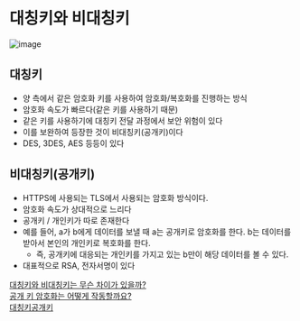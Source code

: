 # 대칭키와 비대칭키
![image](https://github.com/user-attachments/assets/b7e12eba-c614-4886-a257-aa3176ac4589)

## 대칭키
- 양 측에서 같은 암호화 키를 사용하여 암호화/복호화를 진행하는 방식
- 암호화 속도가 빠르다(같은 키를 사용하기 때문)
- 같은 키를 사용하기에 대칭키 전달 과정에서 보안 위험이 있다
- 이를 보완하여 등장한 것이 비대칭키(공개키)이다
- DES, 3DES, AES 등등이 있다

## 비대칭키(공개키)
- HTTPS에 사용되는 TLS에서 사용되는 암호화 방식이다.
- 암호화 속도가 상대적으로 느리다
- 공개키 / 개인키가 따로 존재한다
- 예를 들어, a가 b에게 데이터를 보낼 때 a는 공개키로 암호화를 한다. b는 데이터를 받아서 본인의 개인키로 복호화를 한다.
  - 즉, 공개키에 대응되는 개인키를 가지고 있는 b만이 해당 데이터를 볼 수 있다.
- 대표적으로 RSA, 전자서명이 있다

[대칭키와 비대칭키는 무슨 차이가 있을까?](https://velog.io/@minj9_6/%EB%8C%80%EC%B9%AD%ED%82%A4%EC%99%80-%EB%B9%84%EB%8C%80%EC%B9%AD%ED%82%A4%EB%8A%94-%EB%AC%B4%EC%8A%A8-%EC%B0%A8%EC%9D%B4%EA%B0%80-%EC%9E%88%EC%9D%84%EA%B9%8C)    
[공개 키 암호화는 어떻게 작동할까요?](https://www.cloudflare.com/ko-kr/learning/ssl/how-does-public-key-encryption-work)    
[대칭키공개키](https://github.com/Songwonseok/CS-Study/blob/main/Network/%EB%8C%80%EC%B9%AD%ED%82%A4%EA%B3%B5%EA%B0%9C%ED%82%A4.md)
